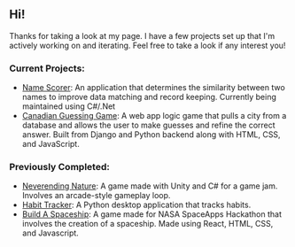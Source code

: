 ## Hi!
Thanks for taking a look at my page. I have a few projects set up that I'm actively working on and iterating. Feel free to take a look if any interest you!

### Current Projects:
- [Name Scorer](https://github.com/d-ond/NameScorer): An application that determines the similarity between two names to improve data matching and record keeping. Currently being maintained using C#/.Net
- [Canadian Guessing Game](https://github.com/d-ond/canada-guess-game): A web app logic game that pulls a city from a database and allows the user to make guesses and refine the correct answer. Built from Django and Python backend along with HTML, CSS, and JavaScript.

### Previously Completed:
- [Neverending Nature](https://github.com/d-ond/Neverending-Nature): A game made with Unity and C# for a game jam. Involves an arcade-style gameplay loop.
- [Habit Tracker]([https://github.com/d-ond/canada-guess-game): A Python desktop application that tracks habits.
- [Build A Spaceship](https://github.com/SyndicateGit/NASA_Hackathon_HDSRLP): A game made for NASA SpaceApps Hackathon that involves the creation of a spaceship. Made using React, HTML, CSS, and Javascript.
